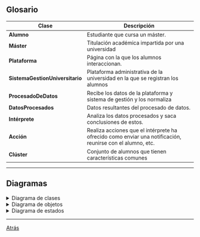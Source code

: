 ## Glosario

| Clase                           | Descripción                                                                                               |
| ------------------------------- | --------------------------------------------------------------------------------------------------------- |
| **Alumno**                      | Estudiante que cursa un máster.                                                                           |
| **Máster**                      | Titulación académica impartida por una universidad                                                        |
| **Plataforma**                  | Página con la que los alumnos interaccionan.                                                              |
| **SistemaGestionUniversitario** | Plataforma administrativa de la universidad en la que se registran los alumnos                            |
| **ProcesadoDeDatos**            | Recibe los datos de la plataforma y sistema de gestión y los normaliza                                    |
| **DatosProcesados**             | Datos resultantes del procesado de datos.                                                                 |
| **Intérprete**                  | Analiza los datos procesados y saca conclusiones de estos.                                                |
| **Acción**                      | Realiza acciones que el intérprete ha ofrecido como enviar una notificación, reunirse con el alumno, etc. |
| **Clúster**                     | Conjunto de alumnos que tienen características comunes                                                    |
<hr>

## Diagramas

<details>
  <summary>Diagrama de clases</summary>
  
|Diagrama de clases
|:-:
|![](01-DiagramaDeClases/Clases.png)

</details>

<details>
  <summary>Diagrama de objetos</summary>
  
|Diagrama de objetos
|:-:
|![](02-DiagramaDeObjetos/Objetos.png)

</details>

<details>
  <summary>Diagrama de estados</summary>

  <div align="center">

| Estado                     | Descripción                                                                   |
| -------------------------- | ----------------------------------------------------------------------------- |
| **Alumnos Interactuando**  | El alumno interactúa con la plataforma o el sistema de gestión y genera datos |
| **Procesamiento Datos**    | Se procesan los datos generados por los alumnos                               |
| **Alumno Bajo Engagement** | Alumno con baja interacción y compromiso                                      |
| **Alumno Alto Engagement** | Alumno con alta interacción y compromiso                                      |
| **Abandono**               | Alumno deja la institución                                                    |

</div>
  
|Diagrama de estados alumno |Diagrama de estados sistema
|:-:|:-:
|![](03-DiagramaDeEstados/DiagramaEstadosAlumno.png)|![](03-DiagramaDeEstados/DiagramaEstadosSistema.png)


</details>

<hr>

[Atrás](../readme.md)
